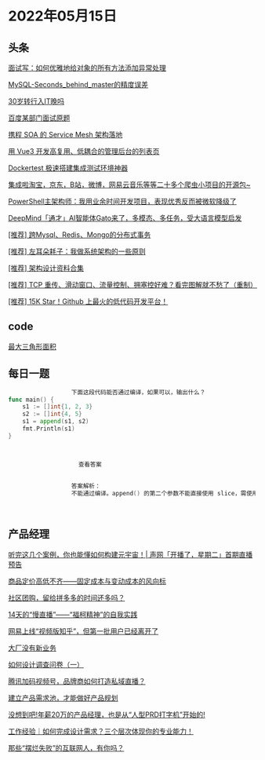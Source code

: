 # 2022年05月15日
## 头条

[面试写：如何优雅地给对象的所有方法添加异常处理](https://toutiao.io/k/r81a6pj)

[MySQL-Seconds_behind_master的精度误差](https://toutiao.io/k/qgmx99e)

[30岁转行入IT晚吗](https://toutiao.io/k/o6nwkbk)

[百度某部门面试原题](https://toutiao.io/k/l0zugzm)

[携程 SOA 的 Service Mesh 架构落地](https://toutiao.io/k/dmtcxk5)

[用 Vue3 开发高复用、低耦合的管理后台的列表页](https://toutiao.io/k/9tyb2f1)

[Dockertest 极速搭建集成测试环境神器](https://toutiao.io/k/c7jfd1g)

[集成啦淘宝，京东，B站，微博，网易云音乐等等二十多个爬虫小项目的开源包~](https://toutiao.io/k/4bqr55a)

[PowerShell主架构师：我用业余时间开发项目，表现优秀反而被微软降级了](https://toutiao.io/k/z4g6o1z)

[DeepMind「通才」AI智能体Gato来了，多模态、多任务，受大语言模型启发](https://toutiao.io/k/1yvyljf)

[[推荐] 跨Mysql、Redis、Mongo的分布式事务](https://toutiao.io/k/246clz1)

[[推荐] 左耳朵耗子：我做系统架构的一些原则](https://toutiao.io/k/9oljc6o)

[[推荐] 架构设计资料合集](https://toutiao.io/k/iqlrz7b)

[[推荐] TCP 重传、滑动窗口、流量控制、拥塞控好难？看完图解就不愁了（重制）](https://toutiao.io/k/14tz08l)

[[推荐] 15K Star！Github 上最火的低代码开发平台！](https://toutiao.io/k/3qv24va)



## code

[最大三角形面积](https://leetcode.cn/problems/largest-triangle-area)



## 每日一题

```go
                  下面这段代码能否通过编译，如果可以，输出什么？
func main() {
	s1 := []int{1, 2, 3}
	s2 := []int{4, 5}
	s1 = append(s1, s2)
	fmt.Println(s1)
}


                  
                    查看答案
                  
                
                  答案解析：
                  不能通过编译。append() 的第二个参数不能直接使用 slice，需使用 … 操作符，将一个切片追加到另一个切片上：append(s1,s2…)。或者直接跟上元素，形如：append(s1,1,2,3)。

                
```


## 产品经理

[听完这几个案例，你也能懂如何构建元宇宙！| 声网「开播了，星期二」首期直播预告](http://www.woshipm.com/open/5434975.html)

[商品定价高低不齐——固定成本与变动成本的风向标](http://www.woshipm.com/operate/5429909.html)

[社区团购，留给拼多多的时间还多吗？](http://www.woshipm.com/it/5437884.html)

[14天的“慢直播”——“福柯精神”的自我实践](http://www.woshipm.com/it/5437456.html)

[网易上线“视频版知乎”，但第一批用户已经离开了](http://www.woshipm.com/evaluating/5437294.html)

[大厂没有新业务](http://www.woshipm.com/it/5438502.html)

[如何设计调查问卷（一）](http://www.woshipm.com/pd/5437353.html)

[腾讯加码视频号，品牌商如何打造私域直播？](http://www.woshipm.com/operate/5438177.html)

[建立产品需求池，才能做好产品规划](http://www.woshipm.com/pd/5436969.html)

[没想到吧!年薪20万的产品经理，也是从“人型PRD打字机”开始的!](http://www.woshipm.com/online/5438547.html)

[工作经验｜如何完成设计需求？三个层次体现你的专业能力！](http://www.woshipm.com/pd/5437989.html)

[那些“摆烂失败”的互联网人，有你吗？](http://www.woshipm.com/it/5436175.html)


